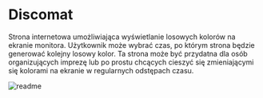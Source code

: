 # Discomat
Strona internetowa umożliwiająca wyświetlanie losowych kolorów na ekranie monitora. Użytkownik może wybrać czas, po którym strona będzie generować kolejny losowy kolor. Ta strona może być przydatna dla osób organizujących imprezę lub po prostu chcących cieszyć się zmieniającymi się kolorami na ekranie w regularnych odstępach czasu.

![readme](https://user-images.githubusercontent.com/52010727/221275386-52234320-35eb-4420-afe6-da9d6804a429.png)
